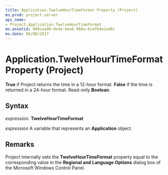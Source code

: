```yaml
---
title: Application.TwelveHourTimeFormat Property (Project)
ms.prod: project-server
api_name:
- Project.Application.TwelveHourTimeFormat
ms.assetid: 899caa96-da4e-8ee6-988a-6cef64a1a46c
ms.date: 06/08/2017
---
```



# Application.TwelveHourTimeFormat Property (Project)

 **True** if Project returns the time in a 12-hour format. **False** if the time is returned in a 24-hour format. Read-only **Boolean**.


## Syntax

 _expression_. **TwelveHourTimeFormat**

 _expression_ A variable that represents an **Application** object.


## Remarks

Project internally sets the **TwelveHourTimeFormat** property equal to the corresponding value in the **Regional and Language Options** dialog box of the Microsoft Windows Control Panel.


